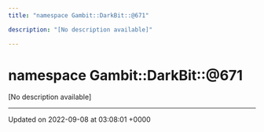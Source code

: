 ```yaml
---
title: "namespace Gambit::DarkBit::@671"

description: "[No description available]"

---
```


# namespace Gambit::DarkBit::@671

[No description available]






-------------------------------

Updated on 2022-09-08 at 03:08:01 +0000